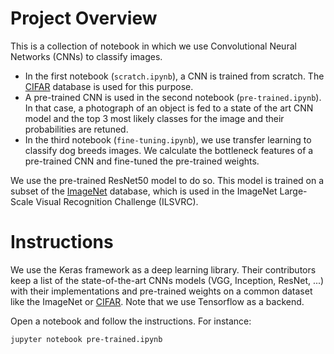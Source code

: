 # Project Overview
This is a collection of notebook in which we use Convolutional Neural Networks (CNNs) to classify images.
* In the first notebook (```scratch.ipynb```), a CNN is trained from scratch. The [CIFAR](https://www.cs.toronto.edu/~kriz/cifar.html) database is used for this purpose.
* A pre-trained CNN is used in the second notebook (```pre-trained.ipynb```). In that case, a photograph of an object is fed to a state of the art CNN model and the top 3 most likely classes for the image and their probabilities are retuned.
* In the third notebook (```fine-tuning.ipynb```), we use transfer learning to classify dog breeds images. We calculate the bottleneck features of a pre-trained CNN and fine-tuned the pre-trained weights.    

We use the pre-trained ResNet50 model to do so. This model is trained on a subset of the [ImageNet](http://www.image-net.org/) database, which is used in the ImageNet Large-Scale Visual Recognition Challenge (ILSVRC).

# Instructions
We use the Keras framework as a deep learning library. Their contributors keep a list of the state-of-the-art CNNs models (VGG, Inception, ResNet, ...) with their implementations and pre-trained weights on a common dataset like the ImageNet or [CIFAR](https://www.cs.toronto.edu/~kriz/cifar.html). Note that we use Tensorflow as a backend.

Open a notebook and follow the instructions. For instance:
```
jupyter notebook pre-trained.ipynb
```
